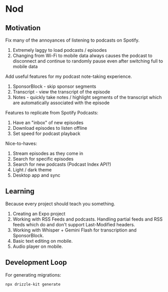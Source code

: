 # Nod

## Motivation

Fix many of the annoyances of listening to podcasts on Spotify.

1. Extremely laggy to load podcasts / episodes
2. Changing from Wi-Fi to mobile data always causes the podcast to disconnect and continue to randomly pause even after switching full to mobile data

Add useful features for my podcast note-taking experience.

1. SponsorBlock - skip sponsor segments
2. Transcript - view the transcript of the episode
3. Notes - quickly take notes / highlight segments of the transcript which are automatically associated with the episode

Features to replicate from Spotify Podcasts:

1. Have an "inbox" of new episodes
2. Download episodes to listen offline
3. Set speed for podcast playback

Nice-to-haves:

1. Stream episodes as they come in
2. Search for specific episodes
3. Search for new podcasts (Podcast Index API?)
4. Light / dark theme
5. Desktop app and sync

## Learning

Because every project should teach you something.

1. Creating an Expo project
2. Working with RSS Feeds and podcasts.
   Handling partial feeds and RSS feeds which do and don't support Last-Modified headers.
3. Working with Whisper + Gemini Flash for transcription and SponsorBlock.
4. Basic text editing on mobile.
5. Audio player on mobile.

## Development Loop

For generating migrations: 

```bash
npx drizzle-kit generate
```

